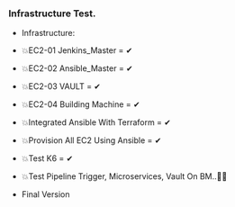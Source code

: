 ### Infrastructure Test.

- Infrastructure:


- 💥EC2-01 Jenkins_Master = ✔
- 💥EC2-02 Ansible_Master = ✔
- 💥EC2-03 VAULT = ✔
- 💥EC2-04 Building Machine = ✔
- 💥Integrated Ansible With Terraform = ✔
- 💥Provision All EC2 Using Ansible = ✔
- 💥Test K6 = ✔
- 💥Test Pipeline Trigger, Microservices, Vault On BM..🔴🔴
- Final Version